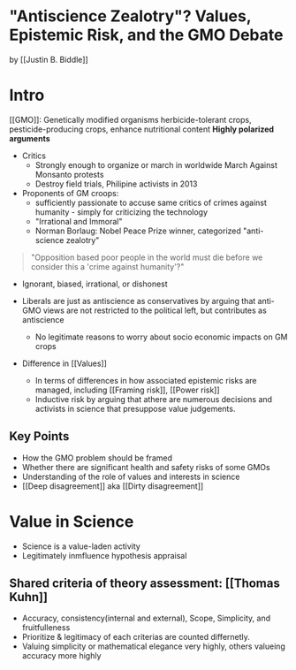 # "Antiscience Zealotry"? Values, Epistemic Risk, and the GMO Debate
by [[Justin B. Biddle]] 

# Intro
[[GMO]]: Genetically modified organisms 
herbicide-tolerant crops, pesticide-producing crops, enhance nutritional content 
**Highly polarized arguments**

* Critics
	* Strongly enough to organize or march in worldwide March Against Monsanto protests 
	* Destroy field trials, Philipine activists in 2013
* Proponents of GM croops:
	* sufficiently passionate to accuse same critics of crimes against humanity - simply for criticizing the technology 
	* "Irrational and Immoral"
	* Norman Borlaug: Nobel Peace Prize winner, categorized "anti-science zealotry"
> "Opposition based poor people in the world must die before we consider this a 'crime against humanity'?"

* Ignorant, biased, irrational, or dishonest

* Liberals are just as antiscience as conservatives by arguing that anti-GMO views are not restricted to the political left, but contributes as antiscience
	* No legitimate reasons to worry about socio economic impacts on GM crops 

* Difference in [[Values]]
	* In terms of differences in how associated epistemic risks are managed, including [[Framing risk]], [[Power risk]]
	* Inductive risk by arguing that athere are numerous decisions and activists in science that presuppose value judgements.

## Key Points
* How the GMO problem should be framed
* Whether there are significant health and safety risks of some GMOs
* Understanding of the role of values and interests in science
* [[Deep disagreement]] aka [[Dirty disagreement]]

# Value in Science
* Science is a value-laden activity
* Legitimately inmfluence hypothesis appraisal 
## Shared criteria of theory assessment: [[Thomas Kuhn]]
* Accuracy, consistency(internal and external), Scope, Simplicity, and fruitfulleness
* Prioritize & legitimacy of each criterias are counted differnetly. 
* Valuing simplicity or mathematical elegance very highly, others valueing accuracy more highly 

